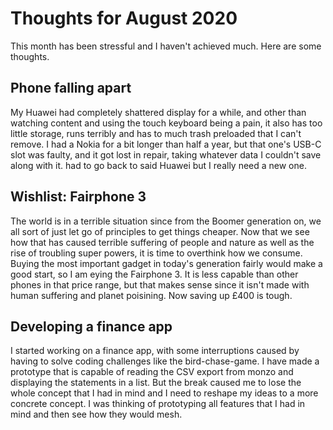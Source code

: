# Thoughts for August 2020

This month has been stressful and I haven't achieved much. Here are some thoughts.

## Phone falling apart

My Huawei had completely shattered display for a while, and other than watching content and using the touch keyboard being a pain, it also has too little storage, runs terribly and has to much trash preloaded that I can't remove. I had a Nokia for a bit longer than half a year, but that one's USB-C slot was faulty, and it got lost in repair, taking whatever data I couldn't save along with it. had to go back to said Huawei but I really need a new one.

## Wishlist: Fairphone 3

The world is in a terrible situation since from the  Boomer generation on, we all sort of just let go of principles to get things cheaper. Now that we see how that has caused terrible suffering of people and nature as well as the rise of troubling super powers, it is time to overthink how we consume. Buying the most important gadget in today's generation fairly would make a good start, so I am eying the Fairphone 3. It is less capable than other phones in that price range, but that makes sense since it isn't made with human suffering and planet poisining. Now saving up £400 is tough.

## Developing a finance app

I started working on a finance app, with some interruptions caused by having to solve coding challenges like the bird-chase-game. I have made a prototype that is capable of reading the CSV export from monzo and displaying the statements in a list. But the break caused me to lose the whole concept that I had in mind and I need to reshape my ideas to a more concrete concept. I was thinking of prototyping all features that I had in mind and then see how they would mesh.